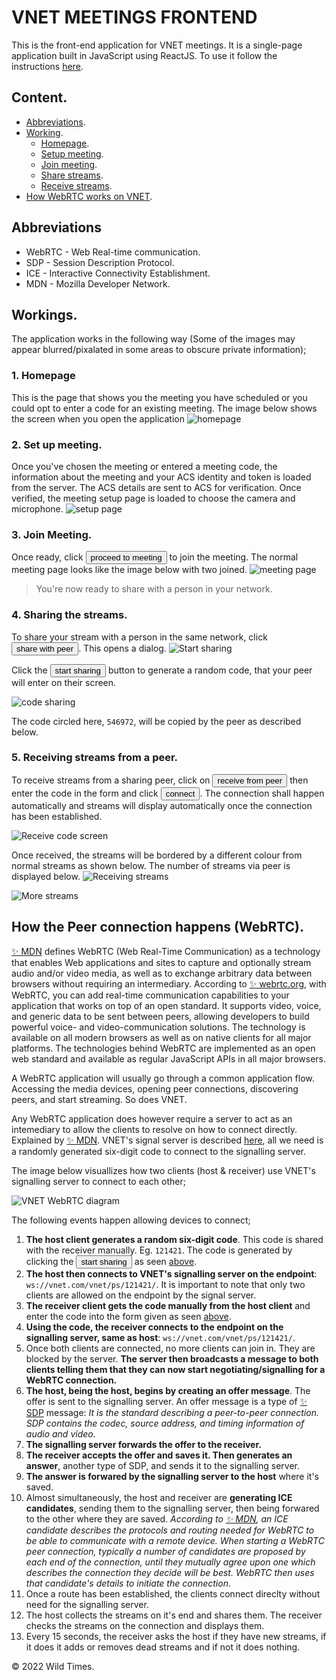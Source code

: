 # **VNET MEETINGS FRONTEND**
This is the front-end application for VNET meetings. It is a single-page application built in JavaScript using ReactJS. To use it follow the instructions [here](https://github.com/wild-times/vnet-backend#using-this-repository).

## **Content.**
- [Abbreviations](#abbreviations).
- [Working](#workings).
  - [Homepage](#1-homepage).
  - [Setup meeting](#2-set-up-meeting).
  - [Join meeting](#3-join-meeting).
  - [Share streams](#4-sharing-the-streams).
  - [Receive streams](#5-receiving-streams-from-a-peer).
- [How WebRTC works on VNET](#how-the-peer-connection-happens-webrtc).


## **Abbreviations**
- WebRTC - Web Real-time communication.
- SDP - Session Description Protocol.
- ICE - Interactive Connectivity Establishment.
- MDN - Mozilla Developer Network.

## **Workings.**
The application works in the following way (Some of the images may appear blurred/pixalated in some areas to obscure private information);

### **1. Homepage**
This is the page that shows you the meeting you have scheduled or you could opt to enter a code for an existing meeting.
The image below shows the screen when you open the application
![homepage](misc/images/meet.png)

### **2. Set up meeting.**
Once you've chosen the meeting or entered a meeting code, the information about the meeting and your ACS identity and token is loaded from the server. The ACS details are sent to ACS for verification. Once verified, the meeting setup page is loaded to choose the camera and microphone.
![setup page](misc/images/conf.png)

### **3. Join Meeting.**
Once ready, click <button>proceed to meeting</button> to join the meeting.
The normal meeting page looks like the image below with two joined.
![meeting page](misc/images/in_meeting.png)

> You're now ready to share with a person in your network.

### **4. Sharing the streams.**
To share your stream with a person in the same network, click <button>share with peer</button>. This opens a dialog.
![Start sharing](misc/images/start_rtc.png)

Click the <button>start sharing</button> button to generate a random code, that your peer will enter on their screen.

![code sharing](misc/images/send_code.png)

The code circled here, `546972`, will be copied by the peer as described below.

### **5. Receiving streams from a peer.**
To receive streams from a sharing peer, click on <button>receive from peer</button> then enter the code in the form and click <button>connect</button>. The connection shall happen automatically and streams will display automatically once the connection has been established.

![Receive code screen](misc/images/start_receive.png)

Once received, the streams will be bordered by a different colour from normal streams as shown below. The number of streams via peer is displayed below.
![Receiving streams](misc/images/receiving.png)

![More streams](misc/images/mul_conn.png)


## **How the Peer connection happens (WebRTC).**
[✨ MDN](https://developer.mozilla.org/en-US/docs/Web/API/WebRTC_API 'WebRTC API') defines WebRTC (Web Real-Time Communication) as a technology that enables Web applications and sites to capture and optionally stream audio and/or video media, as well as to exchange arbitrary data between browsers without requiring an intermediary. According to [✨ webrtc.org](https://webrtc.org/ 'Real-time communication for the web'), with WebRTC, you can add real-time communication capabilities to your application that works on top of an open standard. It supports video, voice, and generic data to be sent between peers, allowing developers to build powerful voice- and video-communication solutions. The technology is available on all modern browsers as well as on native clients for all major platforms. The technologies behind WebRTC are implemented as an open web standard and available as regular JavaScript APIs in all major browsers.

A WebRTC application will usually go through a common application flow. Accessing the media devices, opening peer connections, discovering peers, and start streaming. So does VNET.

Any WebRTC application does however require a server to act as an intemediary to allow the clients to resolve on how to connect directly. Explained by [✨ MDN](https://developer.mozilla.org/en-US/docs/Web/API/WebRTC_API/Signaling_and_video_calling#the_signaling_server 'The signaling server'). VNET's signal server is described [here](https://github.com/wild-times/vnet-backend#b-signalling-for-peer-to-peer-connection 'Signalling for peer-to-peer connection'), all we need is a randomly generated six-digit code to connect to the signalling server.

The image below visuallizes how two clients (host & receiver) use VNET's signalling server to connect to each other;

![VNET WebRTC diagram](misc/images/signalling.png)

The following events happen allowing devices to connect;

1. **The host client generates a random six-digit code**. This code is shared with the receiver manually. Eg. `121421`. The code is generated by clicking the <button>start sharing</button> as seen [above](#4-sharing-the-streams).
2. **The host then connects to VNET's signalling server on the endpoint**: `ws://vnet.com/vnet/ps/121421/`. It is important to note that only two clients are allowed on the endpoint by the signal server.
3. **The receiver client gets the code manually from the host client** and enter the code into the form given as seen [above](#5-receiving-streams-from-a-peer).
4. **Using the code, the receiver connects to the endpoint on the signalling server, same as host**: `ws://vnet.com/vnet/ps/121421/`.
5. Once both clients are connected, no more clients can join in. They are blocked by the server. **The server then broadcasts a message to both clients telling them that they can now start negotiating/signalling for a WebRTC connection.**
6. **The host, being the host, begins by creating an offer message**. The offer is sent to the signalling server. An offer message is a type of [✨ SDP](https://developer.mozilla.org/en-US/docs/Glossary/SDP 'MDN: SDP') message: *It is the standard describing a peer-to-peer connection. SDP contains the codec, source address, and timing information of audio and video.*
7. **The signalling server forwards the offer to the receiver.**
8. **The receiver accepts the offer and saves it. Then generates an answer**, another type of SDP, and sends it to the signalling server.
9. **The answer is forwared by the signalling server to the host** where it's saved.
10. Almost simultaneously, the host and receiver are **generating ICE candidates**, sending them to the signalling server, then being forwared to the other where they are saved. *According to [✨ MDN](https://developer.mozilla.org/en-US/docs/Web/API/RTCIceCandidate 'RTCIceCandidate'), an ICE candidate describes the protocols and routing needed for WebRTC to be able to communicate with a remote device. When starting a WebRTC peer connection, typically a number of candidates are proposed by each end of the connection, until they mutually agree upon one which describes the connection they decide will be best. WebRTC then uses that candidate's details to initiate the connection*.
11. Once a route has been established, the clients connect direclty without need for the signalling server.
12. The host collects the streams on it's end and shares them. The receiver checks the streams on the connection and displays them.
13. Every 15 seconds, the receiver asks the host if they have new streams, if it does it adds or removes dead streams and if not it does nothing.



&copy; 2022 Wild Times.
